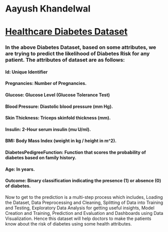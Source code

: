 # Aayush Khandelwal
# [Healthcare Diabetes Dataset](https://www.kaggle.com/datasets/nanditapore/healthcare-diabetes)
### In the above Diabetes Dataset, based on some attributes, we are trying to predict the likelihood of Diabetes Risk for any patient. The attributes of dataset are as follows: 
#### Id: Unique Identifier 
#### Pregnancies: Number of Pregnancies. 
#### Glucose: Glucose Level (Glucose Tolerance Test) 
#### Blood Pressure: Diastolic blood pressure (mm Hg). 
#### Skin Thickness: Triceps skinfold thickness (mm). 
#### Insulin: 2-Hour serum insulin (mu U/ml). 
#### BMI: Body Mass Index (weight in kg / height in m^2). 
#### DiabetesPedigreeFunction: Function that scores the probability of diabetes based on family history. 
#### Age: In years. 
#### Outcome: Binary classification indicating the presence (1) or absence (0) of diabetes. 
Now to get to the prediction is a multi-step process which includes, Loading the Dataset, Data Preprocessing and Cleaning, Splitting of Data into Training and Testing, Exploratory Data Analysis for getting useful insights, Model Creation and Training, Prediction and Evaluation and Dashboards using Data Visualization. Hence this dataset will help doctors to make the patients know about the risk of diabetes using some health attributes. 
